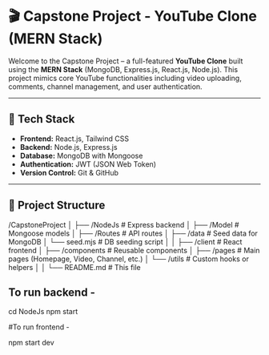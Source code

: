 # 🎬 Capstone Project - YouTube Clone (MERN Stack)

Welcome to the Capstone Project – a full-featured **YouTube Clone** built using the **MERN Stack** (MongoDB, Express.js, React.js, Node.js). This project mimics core YouTube functionalities including video uploading, comments, channel management, and user authentication.

---

## 🚀 Tech Stack

- **Frontend:** React.js, Tailwind CSS
- **Backend:** Node.js, Express.js
- **Database:** MongoDB with Mongoose
- **Authentication:** JWT (JSON Web Token)
- **Version Control:** Git & GitHub

---

## 📁 Project Structure

/CapstoneProject
│
├── /NodeJs # Express backend
│ ├── /Model # Mongoose models
│ ├── /Routes # API routes
│ ├── /data # Seed data for MongoDB
│ └── seed.mjs # DB seeding script
│
│
├── /client # React frontend
│ ├── /components # Reusable components
│ ├── /pages # Main pages (Homepage, Video, Channel, etc.)
│ └── /utils # Custom hooks or helpers
│
│
└── README.md # This file

## To run backend -

cd NodeJs
npm start

#To run frontend -

npm start dev
